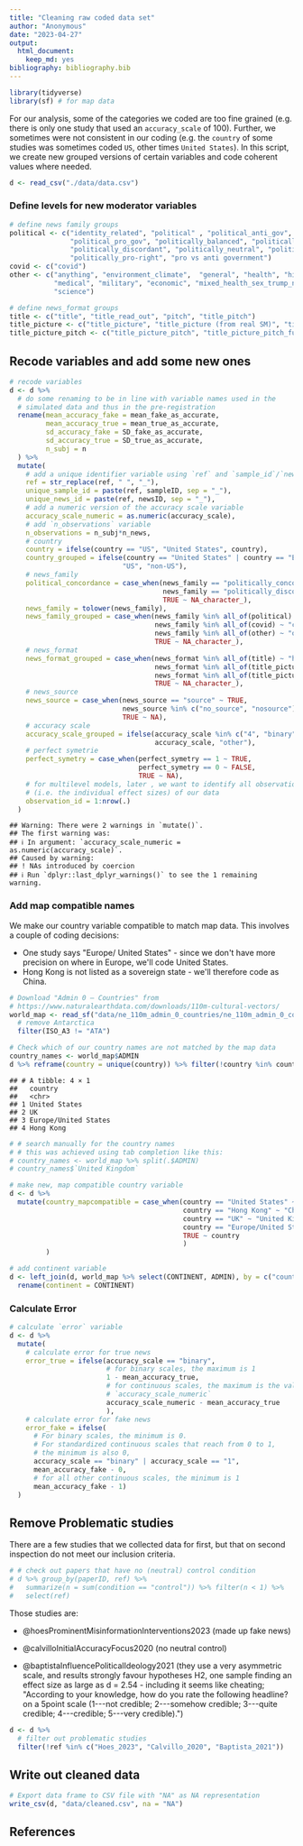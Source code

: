 ```yaml
---
title: "Cleaning raw coded data set"
author: "Anonymous"
date: "2023-04-27"
output: 
  html_document: 
    keep_md: yes
bibliography: bibliography.bib
---
```



```r
library(tidyverse)
library(sf) # for map data
```

For our analysis, some of the categories we coded are too fine grained (e.g. there is only one study that used an `accuracy_scale` of 100). Further, we sometimes were not consistent in our coding (e.g. the `country` of some studies was sometimes coded `US`, other times `United States`). In this script, we create new grouped versions of certain variables and code coherent values where needed.


```r
d <- read_csv("./data/data.csv")
```

### Define levels for new moderator variables


```r
# define news family groups
political <- c("identity_related", "political" , "political_anti_gov", 
               "political_pro_gov", "politically_balanced", "politically_concordant", 
               "politically_discordant", "politically_neutral", "politically_pro-left", 
               "politically_pro-right", "pro vs anti government")
covid <- c("covid")
other <- c("anything", "environment_climate",  "general", "health", "historical", 
           "medical", "military", "economic", "mixed_health_sex_trump_nature_syria_crime",
           "science")

# define news_format groups
title <- c("title", "title_read_out", "pitch", "title_pitch")
title_picture <- c("title_picture", "title_picture (from real SM)", "title_picture + AUDIO")
title_picture_pitch <- c("title_picture_pitch", "title_picture_pitch_fulltext")
```

## Recode variables and add some new ones


```r
# recode variables
d <- d %>% 
  # do some renaming to be in line with variable names used in the 
  # simulated data and thus in the pre-registration
  rename(mean_accuracy_fake = mean_fake_as_accurate, 
         mean_accuracy_true = mean_true_as_accurate, 
         sd_accuracy_fake = SD_fake_as_accurate, 
         sd_accuracy_true = SD_true_as_accurate, 
         n_subj = n
  ) %>% 
  mutate(
    # add a unique identifier variable using `ref` and `sample_id`/`news_id`
    ref = str_replace(ref, " ", "_"),
    unique_sample_id = paste(ref, sampleID, sep = "_"),
    unique_news_id = paste(ref, newsID, sep = "_"),
    # add a numeric version of the accuracy scale variable
    accuracy_scale_numeric = as.numeric(accuracy_scale),
    # add `n_observations` variable
    n_observations = n_subj*n_news,
    # country
    country = ifelse(country == "US", "United States", country),
    country_grouped = ifelse(country == "United States" | country == "Europe/United States", 
                            "US", "non-US"),
    # news_family
    political_concordance = case_when(news_family == "politically_concordant" ~ "concordant", 
                                      news_family == "politically_discordant" ~ "discordant",
                                      TRUE ~ NA_character_), 
    news_family = tolower(news_family),
    news_family_grouped = case_when(news_family %in% all_of(political) ~ "political", 
                                    news_family %in% all_of(covid) ~ "covid",
                                    news_family %in% all_of(other) ~ "other", 
                                    TRUE ~ NA_character_),
    # news_format
    news_format_grouped = case_when(news_format %in% all_of(title) ~ "headline", 
                                    news_format %in% all_of(title_picture) ~ "headline_picture",
                                    news_format %in% all_of(title_picture_pitch) ~ "headline_picture_lede", 
                                    TRUE ~ NA_character_),
    # news_source
    news_source = case_when(news_source == "source" ~ TRUE, 
                            news_source %in% c("no_source", "nosource") ~ FALSE,
                            TRUE ~ NA), 
    # accuracy scale
    accuracy_scale_grouped = ifelse(accuracy_scale %in% c("4", "binary", "6", "7"), 
                                    accuracy_scale, "other"), 
    # perfect symetrie
    perfect_symetry = case_when(perfect_symetry == 1 ~ TRUE,
                                perfect_symetry == 0 ~ FALSE,
                                TRUE ~ NA),
    # for multilevel models, later , we want to identify all observations
    # (i.e. the individual effect sizes) of our data 
    observation_id = 1:nrow(.)
  )
```

```
## Warning: There were 2 warnings in `mutate()`.
## The first warning was:
## ℹ In argument: `accuracy_scale_numeric = as.numeric(accuracy_scale)`.
## Caused by warning:
## ! NAs introduced by coercion
## ℹ Run `dplyr::last_dplyr_warnings()` to see the 1 remaining warning.
```

### Add map compatible names

We make our country variable compatible to match map data. This involves a couple of coding decisions:

-   One study says "Europe/ United States" - since we don't have more precision on where in Europe, we'll code United States.
-   Hong Kong is not listed as a sovereign state - we'll therefore code as China.


```r
# Download "Admin 0 – Countries" from
# https://www.naturalearthdata.com/downloads/110m-cultural-vectors/
world_map <- read_sf("data/ne_110m_admin_0_countries/ne_110m_admin_0_countries.shp") %>%
  # remove Antarctica
  filter(ISO_A3 != "ATA")

# Check which of our country names are not matched by the map data
country_names <- world_map$ADMIN
d %>% reframe(country = unique(country)) %>% filter(!country %in% country_names) 
```

```
## # A tibble: 4 × 1
##   country             
##   <chr>               
## 1 United States       
## 2 UK                  
## 3 Europe/United States
## 4 Hong Kong
```

```r
# # search manually for the country names
# # this was achieved using tab completion like this:
# country_names <- world_map %>% split(.$ADMIN)
# country_names$`United Kingdom`

# make new, map compatible country variable  
d <- d %>% 
  mutate(country_mapcompatible = case_when(country == "United States" ~ "United States of America",
                                           country == "Hong Kong" ~ "China", 
                                           country == "UK" ~ "United Kingdom",
                                           country == "Europe/United States" ~ "United States of America",
                                           TRUE ~ country
                                           )
         )

# add continent variable
d <- left_join(d, world_map %>% select(CONTINENT, ADMIN), by = c("country_mapcompatible" = "ADMIN")) %>% 
  rename(continent = CONTINENT)
```

### Calculate Error


```r
# calculate `error` variable
d <- d %>% 
  mutate(
    # calculate error for true news
    error_true = ifelse(accuracy_scale == "binary", 
                        # for binary scales, the maximum is 1
                        1 - mean_accuracy_true, 
                        # for continuous scales, the maximum is the value of
                        # `accuracy_scale_numeric`
                        accuracy_scale_numeric - mean_accuracy_true
                        ),
    # calculate error for fake news
    error_fake = ifelse(
      # For binary scales, the minimum is 0.
      # For standardized continuous scales that reach from 0 to 1, 
      # the minimum is also 0,
      accuracy_scale == "binary" | accuracy_scale == "1", 
      mean_accuracy_fake - 0,
      # for all other continuous scales, the minimum is 1
      mean_accuracy_fake - 1)
  )
```

## Remove Problematic studies

There are a few studies that we collected data for first, but that on second inspection do not meet our inclusion criteria.


```r
# # check out papers that have no (neutral) control condition
# d %>% group_by(paperID, ref) %>% 
#   summarize(n = sum(condition == "control")) %>% filter(n < 1) %>% 
#   select(ref)
```

Those studies are:

-   @hoesProminentMisinformationInterventions2023 (made up fake news)

-   @calvilloInitialAccuracyFocus2020 (no neutral control)

-   @baptistaInfluencePoliticalIdeology2021 (they use a very asymmetric scale, and results strongly favour hypotheses H2, one sample finding an effect size as large as d = 2.54 - including it seems like cheating; "According to your knowledge, how do you rate the following headline? on a 5point scale (1---not credible; 2---somehow credible; 3---quite credible; 4---credible; 5---very credible).")


```r
d <- d %>% 
  # filter out problematic studies
  filter(!ref %in% c("Hoes_2023", "Calvillo_2020", "Baptista_2021"))
```

## Write out cleaned data


```r
# Export data frame to CSV file with "NA" as NA representation
write_csv(d, "data/cleaned.csv", na = "NA")
```

## References
